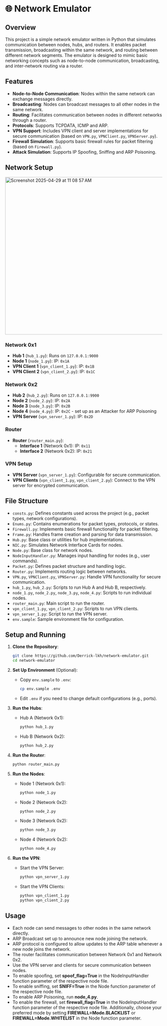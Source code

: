 # 🌐 Network Emulator

## Overview
This project is a simple network emulator written in Python that simulates communication between nodes, hubs, and routers. It enables packet transmission, broadcasting within the same network, and routing between different network segments. The emulator is designed to mimic basic networking concepts such as node-to-node communication, broadcasting, and inter-network routing via a router.

## Features
- **Node-to-Node Communication**: Nodes within the same network can exchange messages directly.
- **Broadcasting**: Nodes can broadcast messages to all other nodes in the same network.
- **Routing**: Facilitates communication between nodes in different networks through a router.
- **Protocols**: Supports TCPDATA, ICMP and ARP.
- **VPN Support**: Includes VPN client and server implementations for secure communication (based on `VPN.py`, `VPNClient.py`, `VPNServer.py`).
- **Firewall Simulation**: Supports basic firewall rules for packet filtering (based on `Firewall.py`).
- **Attack Simulation**: Supports IP Spoofing, Sniffing and ARP Poisoning. 

## Network Setup
<img width="505" alt="Screenshot 2025-04-29 at 11 08 57 AM" src="https://github.com/user-attachments/assets/0e6503a7-3b38-471d-b926-d565d299078d" />

### Network 0x1
- **Hub 1** (`hub_1.py`): Runs on `127.0.0.1:9000`
- **Node 1** (`node_1.py`): IP: `0x1A`
- **VPN Client 1** (`vpn_client_1.py`): IP: `0x1B`
- **VPN Client 2** (`vpn_client_2.py`): IP: `0x1C`

### Network 0x2
- **Hub 2** (`hub_2.py`): Runs on `127.0.0.1:9900`
- **Node 2** (`node_2.py`): IP: `0x2A`
- **Node 3** (`node_3.py`): IP: `0x2B`
- **Node 4** (`node_4.py`): IP: `0x2C` - set up as an Attacker for ARP Poisoning
- **VPN Server** (`vpn_server_1.py`): IP: `0x2D`

### Router
- **Router** (`router_main.py`):
  - **Interface 1** (Network 0x1): IP: `0x11`
  - **Interface 2** (Network 0x2): IP: `0x21`

### VPN Setup
- **VPN Server** (`vpn_server_1.py`): Configurable for secure communication.
- **VPN Clients** (`vpn_client_1.py`, `vpn_client_2.py`): Connect to the VPN server for encrypted communication.

## File Structure
- `consts.py`: Defines constants used across the project (e.g., packet types, network configurations).
- `Enums.py`: Contains enumerations for packet types, protocols, or states.
- `Firewall.py`: Implements basic firewall functionality for packet filtering.
- `Frame.py`: Handles frame creation and parsing for data transmission.
- `Hub.py`: Base class or utilities for hub implementations.
- `NIC.py`: Simulates Network Interface Cards for nodes.
- `Node.py`: Base class for network nodes.
- `NodeInputHandler.py`: Manages input handling for nodes (e.g., user commands).
- `Packet.py`: Defines packet structure and handling logic.
- `Router.py`: Implements routing logic between networks.
- `VPN.py`, `VPNClient.py`, `VPNServer.py`: Handle VPN functionality for secure communication.
- `hub_1.py`, `hub_2.py`: Scripts to run Hub A and Hub B, respectively.
- `node_1.py`, `node_2.py`, `node_3.py`, `node_4.py`: Scripts to run individual nodes.
- `router_main.py`: Main script to run the router.
- `vpn_client_1.py`, `vpn_client_2.py`: Scripts to run VPN clients.
- `vpn_server_1.py`: Script to run the VPN server.
- `env.sample`: Sample environment file for configuration.

## Setup and Running

1. **Clone the Repository**:
   ```bash
   git clone https://github.com/Derrick-lkh/network-emulator.git
   cd network-emulator
   ```

2. **Set Up Environment** (Optional):
   - Copy `env.sample` to `.env`:
     ```bash
     cp env.sample .env
     ```
   - Edit `.env` if you need to change default configurations (e.g., ports).

3. **Run the Hubs**:
   - Hub A (Network 0x1):
     ```bash
     python hub_1.py
     ```
   - Hub B (Network 0x2):
     ```bash
     python hub_2.py
     ```

4. **Run the Router**:
   ```bash
   python router_main.py
   ```
   
5. **Run the Nodes**:
   - Node 1 (Network 0x1):
     ```bash
     python node_1.py
     ```
   - Node 2 (Network 0x2):
     ```bash
     python node_2.py
     ```
   - Node 3 (Network 0x2):
     ```bash
     python node_3.py
     ```
   - Node 4 (Network 0x2):
     ```bash
     python node_4.py
     ```

6. **Run the VPN**:
   - Start the VPN Server:
     ```bash
     python vpn_server_1.py
     ```
   - Start the VPN Clients:
     ```bash
     python vpn_client_1.py
     python vpn_client_2.py
     ```

## Usage
- Each node can send messages to other nodes in the same network directly.
- ARP Broadcast set up to announce new node joining the network.
- ARP protocol is configured to allow updates to the ARP table whenever a new node joins the network.
- The router facilitates communication between Network 0x1 and Network 0x2.
- Use the VPN server and clients for secure communication between nodes.
- To enable spoofing, set **spoof_flag=True** in the NodeInputHandler function parameter of the respective node file.
- To enable sniffing, set **SNIFF=True** in the Node function parameter of the respective node file.
- To enable ARP Poisoning, run **node_4.py**.
- To enable the firewall, set **firewall_flag=True** in the NodeInputHandler function parameter of the respective node file. Additionally, choose your preferred mode by setting **FIREWALL=Mode.BLACKLIST** or **FIREWALL=Mode.WHITELIST** in the Node function parameter.
